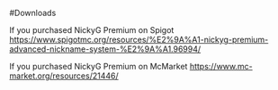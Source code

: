 #Downloads

If you purchased NickyG Premium on Spigot 
https://www.spigotmc.org/resources/%E2%9A%A1-nickyg-premium-advanced-nickname-system-%E2%9A%A1.96994/

If you purchased NickyG Premium on McMarket
https://www.mc-market.org/resources/21446/
